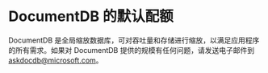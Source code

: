 <properties
    pageTitle="DocumentDB 的默认配额 | Azure"
    description="了解 DocumentDB 分配的默认配额。"
    services="documentdb"
    author="mimig1"
    manager="jhubbard"
    editor="cgronlun"
    documentationcenter="" />
<tags
    ms.assetid="a6d6e636-33d6-4617-8e97-d78a75696c39"
    ms.service="documentdb"
    ms.workload="data-services"
    ms.tgt_pltfrm="na"
    ms.devlang="na"
    ms.topic="article"
    ms.date="12/13/2016"
    wacn.date="01/16/2017"
    ms.author="arramac" />  


# DocumentDB 的默认配额

DocumentDB 是全局缩放数据库，可对吞吐量和存储进行缩放，以满足应用程序的所有需求。如果对 DocumentDB 提供的规模有任何问题，请发送电子邮件到 askdocdb@microsoft.com。

<!---HONumber=Mooncake_0109_2017-->
